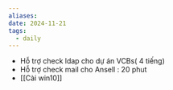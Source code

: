 ```yaml
---
aliases: 
date: 2024-11-21
tags:
  - daily
---
```

- Hỗ trợ check ldap cho dự án VCBs( 4 tiếng)
- Hỗ trợ check mail cho Ansell : 20 phut
- [[Cài win10]]